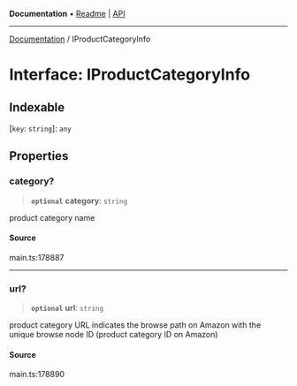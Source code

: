 **Documentation** • [Readme](../README.md) \| [API](../globals.md)

***

[Documentation](../README.md) / IProductCategoryInfo

# Interface: IProductCategoryInfo

## Indexable

 \[`key`: `string`\]: `any`

## Properties

### category?

> **`optional`** **category**: `string`

product category name

#### Source

main.ts:178887

***

### url?

> **`optional`** **url**: `string`

product category URL
indicates the browse path on Amazon with the unique browse node ID (product category ID on Amazon)

#### Source

main.ts:178890
